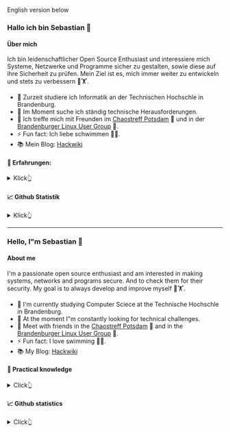 English version below

### Hallo ich bin Sebastian 👋

#### Über mich
Ich bin leidenschaftlicher Open Source Enthusiast und interessiere mich Systeme, Netzwerke und Programme 
sicher zu gestalten, sowie diese auf ihre Sicherheit zu prüfen. 
Mein Ziel ist es, mich immer weiter zu entwickeln und stets zu verbessern 🧠🏋️.


- 🔭 Zurzeit studiere ich Informatik an der Technischen Hochschle in Brandenburg.
- 🌱 Im Moment suche ich ständig technische Herausforderungen.
- 👯 Ich treffe mich mit Freunden im [Chaostreff Potsdam](https://www.ccc-p.org/) 🚀 und in der [Brandenburger Linux User Group](https://www.bralug.de/) 🐧.
- ⚡ Fun fact: Ich liebe schwimmen 🏊‍♂️.
- 📚 Mein Blog: [Hackwiki](https://www.hackwiki.de/)


#### 🔨 Erfahrungen:
<details>
<summary>
  Klick👆
</summary>

##### Progmmiersprachen:
<p align="left">
	<a href="https://www.arduino.cc/" target="_blank">
		<img src="img/arduino.png" alt="arduino" width="40" height="40" />
	</a>
	<a href="https://www.gnu.org/software/bash/" target="_blank">
		<img src="img/bash.png" alt="bash" width="40" height="40" />
	</a>
	<a href="https://www.python.org" target="_blank">
		<img src="img/python.png" alt="python" width="40" height="40" />
	</a>
	<a href="https://developer.mozilla.org/en-US/docs/Web/JavaScript" target="_blank">
		<img src="img/javascript.png" alt="javascript" width="40" height="40" />
	</a>
</p>

###### Wenig Erfahrung mit:
<p align="left">
	<a href="https://golang.org/" target="_blank">
		<img src="img/go.png" alt="golandg" width="40" height="40" />
	</a>
	<a href="https://www.lua.org/start.html" target="_blank">
		<img src="img/lua.png" alt="lua" width="40" height="40" />
	</a>
	<a href="https://www.php.net/" target="_blank">
		<img src="img/php.png" alt="php" width="40" height="40" />
	</a>
</p>

##### Libraries und Frameworks:
<p align="left">
	<a href="https://www.crummy.com/software/BeautifulSoup/bs4/doc/">
		<img src="img/BS.png" alt="BeautifulSoup" width="40" height="40" />
	</a>
	<a href="https://flask.palletsprojects.com/" target="_blank">
		<img src="img/flask.png" alt="flask" width="40" height="40" />
	</a>
	<a href="https://love2d.org/" target="_blank">
		<img src="img/love2d.png" alt="love2d" width="40" height="40" />
	</a>
	<a href="https://riverbankcomputing.com/" target="_blank">
		<img src="img/pyqt.png" alt="PyQt" width="40" height="40" />
	</a>
	<a href="https://selenium-python.readthedocs.io/" target="_blank">
		<img src="img/selenium.png" alt="selenium" width="40" height="40" />
	</a>
	<a href="https://symfony.com/" target="_blank">
		<img src="img/symfony.png" alt="symfony" width="40" height="40" />
	</a>
</p>

##### Auszeichnungssprache:
<p align="left">
	<a href="https://www.w3.org/Style/CSS/" target="_blank">
		<img src="img/css.png" alt="CSS" width="40" height="40" />
	</a>
	<a href="https://en.wikipedia.org/wiki/HTML5" target="_blank">
		<img src="img/html.png" alt="HTML" width="40" height="40" />
	</a>
	<a href="https://www.latex-project.org/" target="_blank">
		<img src="img/LaTex.png" alt="LaTex" width="80" height="40" />
	</a>
	<a href="https://daringfireball.net/projects/markdown/" target="_blank">
		<img src="img/Markdown.png" alt="Markdown" width="40" height="40" />
	</a>
</p>

##### Betriebssysteme:
<p align="left">
	<a href="https://www.alpinelinux.org/" target="_blank">
		<img src="img/Alpine.png" alt="Alpine" width="40" height="40" />
	</a>
	<a href="https://www.debian.org/index.de.html" target="_blank">
		<img src="img/Debian.png" alt="Debian" width="40" height="40" />
	</a>
	<a href="https://ubuntu.com/" target="_blank">
		<img src="img/Ubuntu.png" alt="Ubuntu" width="40" height="40" />
	</a>
	<a href="https://www.kali.org/" target="_blank">
		<img src="img/Kali.png" alt="Kali" width="40" height="40" />
	</a>
</p>

##### Werkzeuge:
Eine kleine Liste von Werkzeugen die ich benutze, mal aufgesetzt oder zumindestens längerfristig benutzt habe.

##### Sicherheit:
<p align="left">
	<a href="https://www.greenbone.net/" target="_blank">
		<img src="img/Greenbone.png" alt="Greenbone Security Manager" width="40" height="40" />
	</a>
	<a href="https://www.metasploit.com/" target="_blank">
		<img src="img/Metasploit.png" alt="Metasploit" width="40" height="40" />
	</a>
	<a href="https://nmap.org/" target="_blank">
		<img src="img/nmap.png" alt="Nmap" width="40" height="40" />
	</a>
	<a href="https://www.volatilityfoundation.org/" target="_blank">
		<img src="img/Volatility.png" alt="Volatility" width="40" height="40" />
	</a>
	<a href="https://www.wireshark.org/" target="_blank">
		<img src="img/wireshark.png" alt="Wireshark" width="40" height="40" />
	</a>
</p>


##### Software Versionierung:
<p align="left">
	</a> <a href="https://git-scm.com/" target="_blank">
		<img src="img/git.png" alt="git" width="40" height="40" />
	</a>
	<a href="https://www.gitea.com/" target="_blank">
		<img src="img/gitea.png" alt="Gitea" width="40" height="40" />
	</a>
	<a href="https://github.com/" target="_blank">
		<img src="img/github.png" alt="Github" width="40" height="40" />
	</a>
	<a href="https://about.gitlab.com" target="_blank">
		<img src="img/gitlab.png" alt="GitLab" width="40" height="40" />
	</a>
</p>

##### Texteditor:
<p align="left">
	</a> <a href="https://www.sublimetext.com/" target="_blank">
		<img src="img/sublime.png" alt="Sublime" width="40" height="40" />
	</a>
	</a> <a href="https://www.vim.org/" target="_blank">
		<img src="img/vim.png" alt="Vim" width="40" height="40" />
	</a>
</p>

##### Virtualisierung:
<p align="left">
	</a> <a href="https://www.docker.com/" target="_blank">
		<img src="img/docker.png" alt="Docker" width="40" height="40" />
	</a>
	</a> <a href="https://linuxcontainers.org/" target="_blank">
		<img src="img/lxc.png" alt="LCX" width="40" height="40" />
	</a>
	</a> <a href="https://www.proxmox.com/" target="_blank">
		<img src="img/Proxmox.png" alt="Proxmox VE" width="40" height="40" />
	</a>
</p>

##### Konfigurationsmanagement:
<p align="left">
	</a> <a href="https://docs.saltproject.io/en/latest/" target="_blank">
		<img src="img/salt.png" alt="Salt" width="40" height="40" />
	</a>
</p>

##### Dokumentation:
<p align="left">
	</a> <a href="https://www.bookstackapp.com/" target="_blank">
		<img src="img/Bookstack.png" alt="Bookstack" width="40" height="40" />
	</a>
	</a> <a href="https://hedgedoc.org/" target="_blank">
		<img src="img/HedgeDoc.png" alt="HedgeDoc" width="40" height="40" />
	</a>
	</a> <a href="https://www.dokuwiki.org/dokuwiki" target="_blank">
		<img src="img/dokuwiki.png" alt="Doku Wiki" width="40" height="40" />
	</a>
</p>

##### Backup:
<p align="left">
	</a> <a href="https://www.proxmox.com/en/proxmox-backup-server" target="_blank">
		<img src="img/Proxmox.png" alt="Proxmox Backup" width="40" height="40" />
	</a> 
	<a href="https://restic.net/" target="_blank">
		<img src="img/Restic.png" alt="Restic" width="40" height="40" />
	</a>
	<a href="https://github.com/teejee2008/timeshift" target="_blank">
		<img src="img/timeshift.png" alt="Time Shift" width="40" height="40" />
	</a>
</p>

##### Arbeitsverwaltung/Projektmanagement:
<p align="left">
	</a> <a href="https://www.atlassian.com/de/software/jira" target="_blank">
		<img src="img/Jira.png" alt="Jira" width="40" height="40" />
	</a> 
	<a href="https://kanboard.org/" target="_blank">
		<img src="img/Kanboard.png" alt="Kanboard" width="40" height="40" />
	</a>
	</a> <a href="https://otrs.com/" target="_blank">
		<img src="img/Otrs.png" alt="OTRS" width="40" height="40" />
	</a>
</p>

##### Monitoring:
<p align="left">
	</a> <a href="https://grafana.com/" target="_blank">
		<img src="img/grafana.png" alt="Grafana" width="40" height="40" />
	</a>
	</a> <a href="https://www.librenms.org/" target="_blank">
		<img src="img/Librenms.png" alt="Librenms" width="40" height="40" />
	</a>
	</a> <a href="https://www.influxdata.com/time-series-platform/telegraf/" target="_blank">
		<img src="img/telegraf.png" alt="Telegraf" width="60" height="40" />
	</a>
	</a> <a href="https://www.influxdata.com/" target="_blank">
		<img src="img/influxdb.png" alt="Influx DB" width="40" height="40" />
	</a>
	</a> <a href="https://www.influxdata.com/time-series-platform/chronograf/" target="_blank">
		<img src="img/Chronograf.png" alt="Chronograf" width="40" height="40" />
	</a>
	</a> <a href="https://www.zabbix.com/" target="_blank">
		<img src="img/Zabbix.png" alt="Zabbix" width="40" height="40" />
	</a>
</p>

##### Andere:
<p align="left">
	</a> <a href="https://www.home-assistant.io/" target="_blank">
		<img src="img/HA.png" alt="Home Assistant" width="40" height="40" />
	</a>
		</a> <a href="https://gohugo.io/" target="_blank">
		<img src="img/hugo.png" alt="Hugo" width="40" height="40" />
	</a>
	</a> <a href="https://meet.jit.si/" target="_blank">
		<img src="img/jitsi.png" alt="Jitsi" width="40" height="40" />
	</a>
	</a> <a href="https://nextcloud.com/" target="_blank">
		<img src="img/nextcloud.png" alt="Nextcloud" width="80" height="40" />
	</a>
	</a> <a href="https://openvpn.net/" target="_blank">
		<img src="img/openvpn.png" alt="OpenVPN" width="40" height="40" />
	</a>
	</a> <a href="https://www.open-xchange.com/" target="_blank">
		<img src="img/openxchange.png" alt="Open Xchange" width="40" height="40" />
	</a>
	</a> <a href="https://de.overleaf.com/" target="_blank">
		<img src="img/overleaf.png" alt="Overleaf" width="40" height="40" />
	</a>
	</a> <a href="https://pi-hole.net/" target="_blank">
		<img src="img/pihole.png" alt="Pihole" width="40" height="40" />
	</a>
	</a> <a href="https://psono.com/" target="_blank">
		<img src="img/psono.png" alt="Psono" width="40" height="40" />
	</a>
	</a> <a href="https://searx.me/" target="_blank">
		<img src="img/searx.png" alt="Searx" width="40" height="40" />
	</a>
	</a> <a href="https://www.univention.de/produkte/ucs/" target="_blank">
		<img src="img/ucs.png" alt="UCS" width="40" height="40" />
	</a>
	</a> <a href="https://www.ui.com/download/unifi/" target="_blank">
		<img src="img/unifi.png" alt="UniFi Network Controller" width="40" height="40" />
	</a>

</p>

</details>

#### 📈 Github Statistik 
<details>
<summary>
  Klick👆
</summary>
<img alige="left" src="https://github-readme-stats.vercel.app/api?username=53845714nF&show_icons=true&hide_border=true" />
<img alige="rigth" src="https://github-readme-stats.vercel.app/api/top-langs/?username=53845714nF&langs_count=8" />
</details>

---

### Hello, I"m Sebastian 👋

#### About me
I'm a passionate open source enthusiast and am interested in making systems, networks and programs secure. 
And to check them for their security. My goal is to always develop and improve myself 🧠🏋️.


- 🔭 I'm currently studying Computer Sciece at the Technische Hochschle in Brandenburg.
- 🌱 At the moment I"m constantly looking for technical challenges.
- 👯 Meet with friends in the [Chaostreff Potsdam](https://www.ccc-p.org/) 🚀 and in the [Brandenburger Linux User Group](https://www.bralug.de/) 🐧.
- ⚡ Fun fact: I love swimming  🏊‍♂️.
- 📚 My Blog: [Hackwiki](https://www.hackwiki.de/)


#### 🔨 Practical knowledge
<details>
<summary>
  Click👆
</summary>

##### Programming languages:
<p align="left">
	<a href="https://www.arduino.cc/" target="_blank">
		<img src="img/arduino.png" alt="arduino" width="40" height="40" />
	</a>
	<a href="https://www.gnu.org/software/bash/" target="_blank">
		<img src="img/bash.png" alt="bash" width="40" height="40" />
	</a>
	<a href="https://www.python.org" target="_blank">
		<img src="img/python.png" alt="python" width="40" height="40" />
	</a>
	<a href="https://developer.mozilla.org/en-US/docs/Web/JavaScript" target="_blank">
		<img src="img/javascript.png" alt="javascript" width="40" height="40" />
	</a>
</p>


###### Less experience with:
<p align="left">
	<a href="https://golang.org/" target="_blank">
		<img src="img/go.png" alt="golandg" width="40" height="40" />
	</a>
	<a href="https://www.lua.org/start.html" target="_blank">
		<img src="img/lua.png" alt="lua" width="40" height="40" />
	</a>
	<a href="https://www.php.net/" target="_blank">
		<img src="img/php.png" alt="php" width="40" height="40" />
	</a>
</p>

##### Libraries and frameworks:
<p align="left">
	<a href="https://www.crummy.com/software/BeautifulSoup/bs4/doc/">
		<img src="img/BS.png" alt="BeautifulSoup" width="40" height="40" />
	</a>
	<a href="https://flask.palletsprojects.com/" target="_blank">
		<img src="img/flask.png" alt="flask" width="40" height="40" />
	</a>
	<a href="https://love2d.org/" target="_blank">
		<img src="img/love2d.png" alt="love2d" width="40" height="40" />
	</a>
	<a href="https://riverbankcomputing.com/" target="_blank">
		<img src="img/pyqt.png" alt="PyQt" width="40" height="40" />
	</a>
	<a href="https://selenium-python.readthedocs.io/" target="_blank">
		<img src="img/selenium.png" alt="selenium" width="40" height="40" />
	</a>
	<a href="https://symfony.com/" target="_blank">
		<img src="img/symfony.png" alt="symfony" width="40" height="40" />
	</a>
</p>

##### Markup language:
<p align="left">
	<a href="https://www.w3.org/Style/CSS/" target="_blank">
		<img src="img/css.png" alt="CSS" width="40" height="40" />
	</a>
	<a href="https://en.wikipedia.org/wiki/HTML5" target="_blank">
		<img src="img/html.png" alt="HTML" width="40" height="40" />
	</a>
	<a href="https://www.latex-project.org/" target="_blank">
		<img src="img/LaTex.png" alt="LaTex" width="80" height="40" />
	</a>
	<a href="https://daringfireball.net/projects/markdown/" target="_blank">
		<img src="img/Markdown.png" alt="Markdown" width="40" height="40" />
	</a>
</p>

##### Operating system:
<p align="left">
	<a href="https://www.alpinelinux.org/" target="_blank">
		<img src="img/Alpine.png" alt="Alpine" width="40" height="40" />
	</a>
	<a href="https://www.debian.org/index.de.html" target="_blank">
		<img src="img/Debian.png" alt="Debian" width="40" height="40" />
	</a>
	<a href="https://ubuntu.com/" target="_blank">
		<img src="img/Ubuntu.png" alt="Ubuntu" width="40" height="40" />
	</a>
	<a href="https://www.kali.org/" target="_blank">
		<img src="img/Kali.png" alt="Kali" width="40" height="40" />
	</a>
</p>

##### Tools:
A small list of tools that I use, have setup, or at least have used for a long time.

##### Security:
<p align="left">
	<a href="https://www.greenbone.net/" target="_blank">
		<img src="img/Greenbone.png" alt="Greenbone Security Manager" width="40" height="40" />
	</a>
	<a href="https://www.metasploit.com/" target="_blank">
		<img src="img/Metasploit.png" alt="Metasploit" width="40" height="40" />
	</a>
	<a href="https://nmap.org/" target="_blank">
		<img src="img/nmap.png" alt="Nmap" width="40" height="40" />
	</a>
	<a href="https://www.volatilityfoundation.org/" target="_blank">
		<img src="img/Volatility.png" alt="Volatility" width="40" height="40" />
	</a>
	<a href="https://www.wireshark.org/" target="_blank">
		<img src="img/wireshark.png" alt="Wireshark" width="40" height="40" />
	</a>
</p>

##### Software versioning:
<p align="left">
	</a> <a href="https://git-scm.com/" target="_blank">
		<img src="img/git.png" alt="git" width="40" height="40" />
	</a>
	<a href="https://www.gitea.com/" target="_blank">
		<img src="img/gitea.png" alt="Gitea" width="40" height="40" />
	</a>
	<a href="https://github.com/" target="_blank">
		<img src="img/github.png" alt="Github" width="40" height="40" />
	</a>
	<a href="https://about.gitlab.com" target="_blank">
		<img src="img/gitlab.png" alt="GitLab" width="40" height="40" />
	</a>
</p>

##### Text editor:
<p align="left">
	</a> <a href="https://www.sublimetext.com/" target="_blank">
		<img src="img/sublime.png" alt="Sublime" width="40" height="40" />
	</a>
	</a> <a href="https://www.vim.org/" target="_blank">
		<img src="img/vim.png" alt="Vim" width="40" height="40" />
	</a>
</p>

##### Virtualization:
<p align="left">
	</a> <a href="https://www.docker.com/" target="_blank">
		<img src="img/docker.png" alt="Docker" width="40" height="40" />
	</a>
	</a> <a href="https://linuxcontainers.org/" target="_blank">
		<img src="img/lxc.png" alt="LCX" width="40" height="40" />
	</a>
	</a> <a href="https://www.proxmox.com/" target="_blank">
		<img src="img/Proxmox.png" alt="Proxmox VE" width="40" height="40" />
	</a>
</p>

##### Configuration Management:
<p align="left">
	</a> <a href="https://docs.saltproject.io/en/latest/" target="_blank">
		<img src="img/salt.png" alt="Salt" width="40" height="40" />
	</a>
</p>

##### Documentation:
<p align="left">
	</a> <a href="https://www.bookstackapp.com/" target="_blank">
		<img src="img/Bookstack.png" alt="Bookstack" width="40" height="40" />
	</a>
	</a> <a href="https://hedgedoc.org/" target="_blank">
		<img src="img/HedgeDoc.png" alt="HedgeDoc" width="40" height="40" />
	</a>
	</a> <a href="https://www.dokuwiki.org/dokuwiki" target="_blank">
		<img src="img/dokuwiki.png" alt="Doku Wiki" width="40" height="40" />
	</a>
</p>

##### Backup:
<p align="left">
	</a> <a href="https://www.proxmox.com/en/proxmox-backup-server" target="_blank">
		<img src="img/Proxmox.png" alt="Proxmox Backup" width="40" height="40" />
	</a> 
	<a href="https://restic.net/" target="_blank">
		<img src="img/Restic.png" alt="Restic" width="40" height="40" />
	</a>
	<a href="https://github.com/teejee2008/timeshift" target="_blank">
		<img src="img/timeshift.png" alt="Time Shift" width="40" height="40" />
	</a>
</p>

##### Work Management/Project Management:
<p align="left">
	</a> <a href="https://www.atlassian.com/de/software/jira" target="_blank">
		<img src="img/Jira.png" alt="Jira" width="40" height="40" />
	</a> 
	<a href="https://kanboard.org/" target="_blank">
		<img src="img/Kanboard.png" alt="Kanboard" width="40" height="40" />
	</a>
	</a> <a href="https://otrs.com/" target="_blank">
		<img src="img/Otrs.png" alt="OTRS" width="40" height="40" />
	</a>
</p>

##### Monitoring:
<p align="left">
	</a> <a href="https://grafana.com/" target="_blank">
		<img src="img/grafana.png" alt="Grafana" width="40" height="40" />
	</a>
	</a> <a href="https://www.librenms.org/" target="_blank">
		<img src="img/Librenms.png" alt="Librenms" width="40" height="40" />
	</a>
	</a> <a href="https://www.influxdata.com/time-series-platform/telegraf/" target="_blank">
		<img src="img/telegraf.png" alt="Telegraf" width="60" height="40" />
	</a>
	</a> <a href="https://www.influxdata.com/" target="_blank">
		<img src="img/influxdb.png" alt="Influx DB" width="40" height="40" />
	</a>
	</a> <a href="https://www.influxdata.com/time-series-platform/chronograf/" target="_blank">
		<img src="img/Chronograf.png" alt="Chronograf" width="40" height="40" />
	</a>
	</a> <a href="https://www.zabbix.com/" target="_blank">
		<img src="img/Zabbix.png" alt="Zabbix" width="40" height="40" />
	</a>
</p>

##### Other:
<p align="left">
	</a> <a href="https://www.home-assistant.io/" target="_blank">
		<img src="img/HA.png" alt="Home Assistant" width="40" height="40" />
	</a>
		</a> <a href="https://gohugo.io/" target="_blank">
		<img src="img/hugo.png" alt="Hugo" width="40" height="40" />
	</a>
	</a> <a href="https://meet.jit.si/" target="_blank">
		<img src="img/jitsi.png" alt="Jitsi" width="40" height="40" />
	</a>
	</a> <a href="https://nextcloud.com/" target="_blank">
		<img src="img/nextcloud.png" alt="Nextcloud" width="80" height="40" />
	</a>
	</a> <a href="https://openvpn.net/" target="_blank">
		<img src="img/openvpn.png" alt="OpenVPN" width="40" height="40" />
	</a>
	</a> <a href="https://www.open-xchange.com/" target="_blank">
		<img src="img/openxchange.png" alt="Open Xchange" width="40" height="40" />
	</a>
	</a> <a href="https://de.overleaf.com/" target="_blank">
		<img src="img/overleaf.png" alt="Overleaf" width="40" height="40" />
	</a>
	</a> <a href="https://pi-hole.net/" target="_blank">
		<img src="img/pihole.png" alt="Pihole" width="40" height="40" />
	</a>
	</a> <a href="https://psono.com/" target="_blank">
		<img src="img/psono.png" alt="Psono" width="40" height="40" />
	</a>
	</a> <a href="https://searx.me/" target="_blank">
		<img src="img/searx.png" alt="Searx" width="40" height="40" />
	</a>
	</a> <a href="https://www.univention.de/produkte/ucs/" target="_blank">
		<img src="img/ucs.png" alt="UCS" width="40" height="40" />
	</a>
	</a> <a href="https://www.ui.com/download/unifi/" target="_blank">
		<img src="img/unifi.png" alt="UniFi Network Controller" width="40" height="40" />
	</a>
</p>

</details>

#### 📈 Github statistics 
<details>
<summary>
  Click👆
</summary>
<img alige="left" src="https://github-readme-stats.vercel.app/api?username=53845714nF&show_icons=true&hide_border=true" />
<img alige="rigth" src="https://github-readme-stats.vercel.app/api/top-langs/?username=53845714nF&langs_count=8" />
</details>
